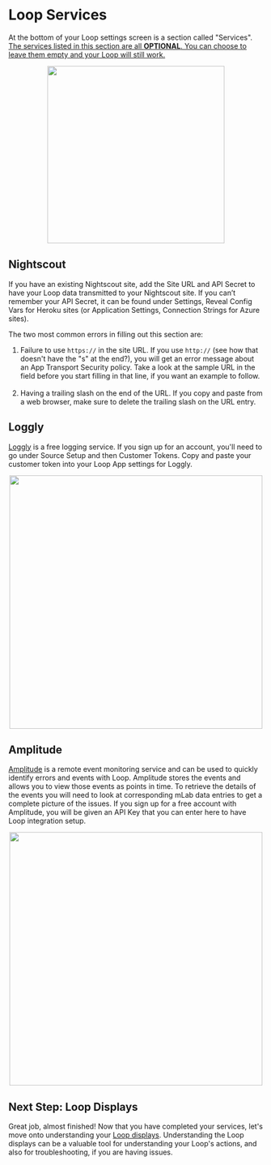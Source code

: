 # Loop Services

At the bottom of your Loop settings screen is a section called "Services". <u>The services listed in this section are all **OPTIONAL**.  You can choose to leave them empty and your Loop will still work.</u>

<p align="center">
<img src="../img/services.jpg" width="350">
</p> 

## Nightscout
If you have an existing Nightscout site, add the Site URL and API Secret to have your Loop data transmitted to your Nightscout site. If you can’t remember your API Secret, it can be found under Settings, Reveal Config Vars for Heroku sites (or Application Settings, Connection Strings for Azure sites). 

The two most common errors in filling out this section are:

1. Failure to use `https://`  in the site URL.  If you use `http://` (see how that doesn't have the "s" at the end?), you will get an error message about an App Transport Security policy.  Take a look at the sample URL in the field before you start filling in that line, if you want an example to follow.</br></br>
2. Having a trailing slash on the end of the URL. If you copy and paste from a web browser, make sure to delete the trailing slash on the URL entry.

## Loggly
[Loggly](https://loggly.com) is a free logging service. If you sign up for an account, you'll need to go under Source Setup and then Customer Tokens. Copy and paste your customer token into your Loop App settings for Loggly.

<p align="center">
<img src="../img/loggly.png" width="500">
</p> 

## Amplitude
[Amplitude](https://amplitude.com) is a remote event monitoring service and can be used to quickly identify errors and events with Loop. Amplitude stores the events and allows you to view those events as points in time. To retrieve the details of the events you will need to look at corresponding mLab data entries to get a complete picture of the issues. If you sign up for a free account with Amplitude, you will be given an API Key that you can enter here to have Loop integration setup.

<p align="center">
<img src="../img/amplitude.png" width="500">
</p> 

## Next Step: Loop Displays

Great job, almost finished! Now that you have completed your services, let's move onto understanding your [Loop displays](https://loopkit.github.io/loopdocs/operation/loop-settings/displays). Understanding the Loop displays can be a valuable tool for understanding your Loop's actions, and also for troubleshooting, if you are having issues.
